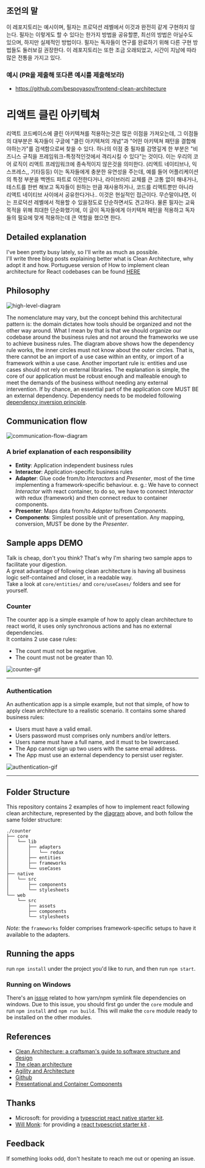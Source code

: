## 조언의 말
이 레포지토리는 예시이며, 필자는 프로덕션 레벨에서 이것과 완전히 같게 구현하지 않는다. 필자는 이렇게도 할 수 있다는 한가지 방법을 공유할뿐, 최선의 방법은 아닐수도 있으며, 하지만 실제적인 방법이다. 필자는 독자들이 연구를 완료하기 위해 다른 구현 방법들도 둘러보길 권장한다. 이 레포지토리는 또한 조금 오래되었고, 시간이 지남에 따라 많은 전통을 가지고 있다.

### 예시 (PR을 제출해 또다른 예시를 제출해보라)
- https://github.com/bespoyasov/frontend-clean-architecture

# 리액트 클린 아키텍쳐
리액트 코드베이스에 클린 아키텍쳐를 적용하는것은 많은 이점을 가져오는데, 그 이점들의 대부분은 독자들이 구글에 "클린 아키텍쳐의 개념"과 "어떤 아키텍쳐 패턴을 결합해야하는가"를 검색함으로써 찾을 수 있다. 하나의 이점 중 필자를 감명깊게 한 부분은 "비즈니스 규칙을 프레임워크-특정적인것에서 격리시킬 수 있다"는 것이다. 이는 우리의 코어 로직이 리액트 프레임워크에 종속적이지 않은것을 의미한다. (리엑트 네이티브나, 익스프레스,, 기타등등)
이는 독자들에게 충분한 유연성을 주는데, 예를 들어 어플리케이션의 특정 부분을 백엔드 파트로 이전한다거나, 라이브러리 교체를 큰 고통 없이 해내거나, 테스트를 한번 해보고 독자들이 원하는 만큼 재사용하거나, 코드를 리액트뿐만 아니라 리액트 네이티브 사이에서 공유한다거나..
이것은 현실적인 접근이다. 무슨말이냐면, 이는 프로덕션 레벨에서 적용할 수 있을정도로 단순하면서도 견고하다.
물론 필자는 교육 목적을 위해 최대한 단순화했기에, 이 글이 독자들에게 아키텍쳐 패턴을 적용하고 독자들의 필요에 맞게 적용하는데 큰 역할을 했으면 한다.

## Detailed explanation
I've been pretty busy lately, so I'll write as much as possible.  
I'll write three blog posts explaining better what is Clean Architecture, why adopt it and how.
Portuguese version of How to implement clean architecture for React codebases can be found [HERE](https://medium.com/@eduardomoroni/arquitetura-limpa-para-bases-de-c%C3%B3digo-react-df0f78d2b42e)

## Philosophy
![high-level-diagram](https://github.com/eduardomoroni/react-clean-architecture/blob/master/docs/images/high-level-diagram.jpg)  

The nomenclature may vary, but the concept behind this architectural pattern is: the domain dictates how tools should be organized and not the other way around.
What I mean by that is that we should organize our codebase around the business rules and not around the frameworks we use to achieve business rules.
The diagram above shows how the dependency rule works, the inner circles must not know about the outer circles. That is, there cannot be an import of a use case within an entity, or import of a framework within a use case.
Another important rule is: entities and use cases should not rely on external libraries. The explanation is simple, the core of our application must be robust enough and malleable enough to meet the demands of the business without needing any external intervention.
If by chance, an essential part of the application core MUST BE an external dependency. Dependency needs to be modeled following [dependency inversion principle](https://en.wikipedia.org/wiki/Dependency_inversion_principle).

## Communication flow
![communication-flow-diagram](https://github.com/eduardomoroni/react-clean-architecture/blob/master/docs/images/communication-flow.jpg)  

### A brief explanation of each responsibility
- **Entity**: Application independent business rules
- **Interactor**: Application-specific business rules
- **Adapter**: Glue code from/to *Interactors* and *Presenter*, most of the time implementing a framework-specific behaviour.
  e. g.: We have to connect *Interactor* with react container, to do so, we have to connect *Interactor* with redux (framework) and then connect redux to container components.
- **Presenter**: Maps data from/to *Adapter* to/from *Components*.
- **Components**: Simplest possible unit of presentation. Any mapping, conversion, MUST be done by the *Presenter*.

## Sample apps DEMO
Talk is cheap, don't you think? That's why I'm sharing two sample apps to facilitate your digestion.  
A great advantage of following clean architecture is having all business logic self-contained and closer, in a readable way.  
Take a look at `core/entities/` and `core/useCases/` folders and see for yourself.
### Counter
The counter app is a simple example of how to apply clean architecture to react world, it uses only synchronous actions and has no external dependencies.  
It contains 2 use case rules:
- The count must not be negative.
- The count must not be greater than 10.  

![counter-gif](https://github.com/eduardomoroni/react-clean-architecture/blob/master/docs/images/counter.gif)  

---  

### Authentication
An authentication app is a simple example, but not that simple, of how to apply clean architecture to a realistic scenario.
It contains some shared business rules:
- Users must have a valid email.
- Users password must comprises only numbers and/or letters.
- Users name must have a full name, and it must to be lowercased.
- The App cannot sign up two users with the same email address.
- The App must use an external dependency to persist user register.  

![authentication-gif](https://github.com/eduardomoroni/react-clean-architecture/blob/master/docs/images/authentication.gif)  

---  

## Folder Structure
This repository contains 2 examples of how to implement react following clean architecture, represented by the [diagram](#philosophy) above, and both follow the same folder structure:
```
./counter
├── core
│   └── lib
│       ├── adapters
│       │   └── redux
│       ├── entities
│       ├── frameworks
│       └── useCases
├── native
│   └── src
│       ├── components
│       └── stylesheets
└── web
    └── src
        ├── assets
        ├── components
        └── stylesheets
```
*Note:* the `frameworks` folder comprises framework-specific setups to have it available to the adapters.  

## Running the apps
run `npm install` under the project you'd like to run, and then run `npm start`.

### Running on Windows

There's an [issue](https://github.com/eduardomoroni/react-clean-architecture/issues/2) related to how yarn/npm symlink file dependencies on windows. Due to this issue, you should first go under the `core` module and run `npm install` and `npm run build`. This will make the `core` module ready to be installed on the other modules.

## References
- [Clean Architecture: a craftsman's guide to software structure and design](https://goo.gl/2h3fsD)
- [The clean architecture](https://8thlight.com/blog/uncle-bob/2012/08/13/the-clean-architecture.html)
- [Agility and Architecture](https://www.youtube.com/watch?v=0oGpWmS0aYQ)
- [Github](https://github.com/topics/clean-architecture?o=desc&s=stars)
- [Presentational and Container Components](https://medium.com/@dan_abramov/smart-and-dumb-components-7ca2f9a7c7d0)

## Thanks
- Microsoft: for providing a [typescript react native starter kit](https://github.com/Microsoft/TypeScript-React-Native-Starter).
- [Will Monk](https://github.com/wmonk): for providing a [react typescript starter kit](https://github.com/wmonk/create-react-app-typescript) .

## Feedback
If something looks odd, don't hesitate to reach me out or opening an issue.
